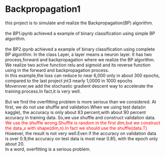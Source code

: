 # Backpropagation1
this project is to simulate and realize the Backpropagation(BP) algorithm.
<br><br>
the BP1.ipynb achieved a example of binary classification using simple BP algorithm.
<br>
<br>
the BP2.ipynb achieved a example of binary classification using complete BP algorithm.
In the class Layer, a layer means a neuron layer.
It has two process,forward and backpropagation where we realize the BP algorithm.
We realize two active function relu and sigmoid and its reverse function using in 
the forward and backpropagation process.
<br>
In this example,the loss can reduce to near 6,000 only in about 300 epochs,
compared to the last project jnt3 
nearly 1,0000 in 1000 epochs
<br>
Moverover,we add the stochastic gradient descent way to accelerate the training
process.In fact,it is very well.
<br>
<br>
But we find the overfitting problem is more serious than we considered.
At first, we do not use shuffle and validation.When we using test data(in kaggle),
the accuracy is only about 83 percent,with about 90 percent accuracy in training data.
So,we use shuffle and construct validation data.
<font color=#ff0000>
We use the shuffle wrong.Shuffle is random in the first dim,but we construct the
data_x with shape(dim,n).In fact we should use the shuffle(data.T)
</font>
<br>
However, the result is not very well.Even if the accuracy on validation data is over
0.9,the accuracy on test data is most near 0.85, with the epoch only about 20.
<br>
In a word, overfitting is a serious problem.
